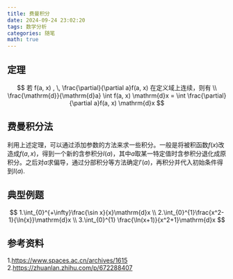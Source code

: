 ```yaml
---
title: 费曼积分
date: 2024-09-24 23:02:20
tags: 数学分析
categories: 随笔
math: true
---
```


## 定理

$$
若 f(a, x) , \, \frac{\partial}{\partial a}f(a, x) 在定义域上连续，则有 \\
\frac{\mathrm{d}}{\mathrm{d}a} \int f(a, x) \mathrm{d}x = \int \frac{\partial}{\partial a}f(a, x) \mathrm{d}x
$$

## 费曼积分法

利用上述定理，可以通过添加参数的方法来求一些积分。一般是将被积函数$f(x)$改造成$f(a, x)$，得到一个新的含参积分$I(a)$，其中$a$取某一特定值时含参积分退化成原积分。之后对$a$求偏导，通过分部积分等方法确定$I'(a)$，再积分并代入初始条件得到$I(a)$.

## 典型例题

$$
1.\int_{0}^{+\infty}\frac{\sin x}{x}\mathrm{d}x \\
2.\int_{0}^{1}\frac{x^2-1}{\ln{x}}\mathrm{d}x \\
3.\int_{0}^{1} \frac{\ln(x+1)}{x^2+1}\mathrm{d}x
$$

## 参考资料

1.https://www.spaces.ac.cn/archives/1615
2.https://zhuanlan.zhihu.com/p/672288407